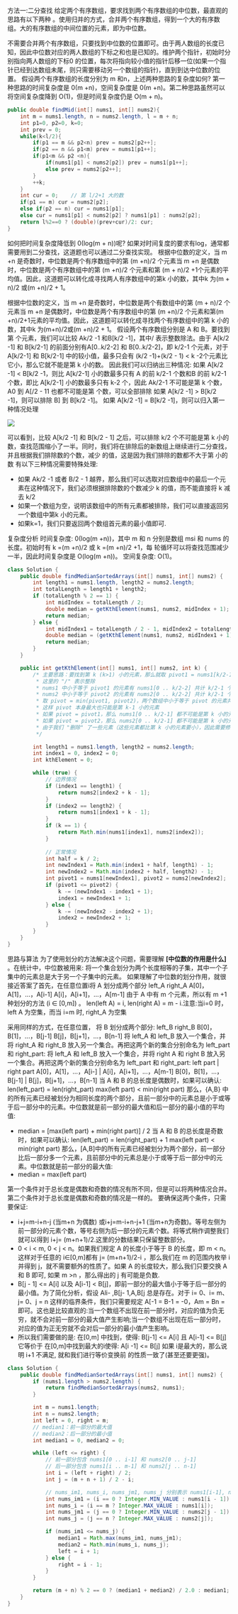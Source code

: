 方法一:二分查找
给定两个有序数组，要求找到两个有序数组的中位数，最直观的思路有以下两种
。使用归并的方式，合并两个有序数组，得到一个大的有序数组。大的有序数组的中间位置的元素，即为中位数。

不需要合并两个有序数组，只要找到中位数的位置即可。由于两人数组的长度已知，因此中位数对应的两人数组的下标之和也是已知的。维护两个指针，初始时分别指向两人数组的下标0 的位置，每次将指向较小值的指针后移一位(如果一个指针已经到达数组未尾，则只需要移动另一个数组的指针)，直到到达中位数的位置。
假设两个有序数组的长度分别为 m 和n，上述两种思路的复杂度如何?
第一种思路的时间复杂度是 0(m +n)，空间复杂度是 0(m +n)。第二种思路虽然可以将空间复杂度降到 O(1)，但是时间复杂度仍是 O(m + n)。
```java
public double findMid(int[] nums1, int[] nums2){
    int m = nums1.length, n = nums2.length, l = m + n;
    int p1=0, p2=0, k=0;
    int prev = 0;
    while(k<l/2){
        if(p1 == m && p2<n) prev = nums2[p2++];
        if(p2 == n && p1<m) prev = nums1[p1++];
        if(p1<m && p2 <n){
            if(nums1[p1] < nums2[p2]) prev = nums1[p1++];
            else prev = nums2[p2++];
        }
        ++k;
    }
    int cur = 0;    // 第 l/2+1 大的数
    if(p1 == m) cur = nums2[p2];
    else if(p2 == n) cur = nums1[p1];
    else cur = nums1[p1] < nums2[p2] ? nums1[p1] : nums2[p2];
    return l%2==0 ? (double)(prev+cur)/2: cur;
}
```
如何把时间复杂度降低到 0(log(m + n))呢? 如果对时间复度的要求有log，通常都需要用到二分查找，这道题也可以通过二分查找实现。
根据中位数的定义，当 m +n 是奇数时，中位数是两个有序数组中的第 (m +n)/2 个元素当 m +n 是偶数时，中位数是两个有序数组中的第 (m +n)/2 个元素和第 (m + n)/2 +1个元素的平均值。因此，这道题可以转化成寻找两人有序数组中的第k 小的数，其中k 为(m + n)/2 或(m +n)/2 + 1。

根据中位数的定义，当 m +n 是奇数时，中位数是两个有数组中的第 (m + n)/2 个元素当 m +n 是偶数时，中位数是两个有序数组中的第 (m +n)/2 个元素和第(m +n)/2+1元素的平均值。因此，这道题可以转化成寻找两个有序数组中的第 k 小的数，其中k 为(m+n)/2或(m +n)/2 + 1。
假设两个有序数组分别是 A 和 B。要找到第 个元素，我们可以比较 Ak/2 -1 和B[k/2 -1]，其中/ 表示整数除法。由于 A[k/2 -1] 和 B[k/2-1] 的前面分别有A[0..k/2-2] 和 B[0..k/2-2]，即 k/2-1 个元素，对于 A[k/2-1] 和 B[k/2-1] 中的较小值，最多只会有 (k/2 -1)+(k/2 - 1) < k -2个元素比它小，那么它就不能是第 k 小的数。
因此我们可以归纳出三种情况:
如果 A[k/2 -1] < B[k/2 -1，则比 A[k/2-1] 小的数最多只有 A 的前 k/2-1 个数和B 的前 k/2-1个数，即比 A[k/2-1] 小的数最多只有 k-2 个，因此 Ak/2-1 不可能是第 k 个数，A0 到 A[/2 - 11 也都不可能是第 个数，可以全部排除
如果 A[k/2 -1] > B[k/2 -1]，则可以排除 B] 到 B[k/2 -1]。
如果 A[k/2 -1] = B[k/2 -1]，则可以归入第一种情况处理

![](./image/2023-03-27-10-21-52.png)

可以看到，比较 A[k/2 -1] 和 B[k/2 - 1] 之后，可以排除 k/2 个不可能是第 k 小的数，查找范围缩小了一半。同时，我们将在排除后的新数组上继续进行二分查找，并且根据我们排除数的个数，减少 的值，这是因为我们排除的数都不大于第 小的数
有以下三种情况需要特殊处理:
* 如果 Ak/2 -1 或者 B/2 - 1 越界，那么我们可以选取对应数组中的最后一个元素在这种情况下，我们必须根据排除数的个数减少 k 的值，而不能直接将 k 减去 k/2
* 如果一个数组为空，说明该数组中的所有元素都被排除，我们可以直接返回另一个数组中第k 小的元素。
* 如果k=1，我们只要返回两个数组首元素的最小值即可.

复杂度分析
时间复杂度: 0(log(m +n))，其中 m 和 n 分别是数组 msi 和 nums 的长度。初始时有 k =(m +n)/2 或 k =(m +n)/2 +1，每 轮循环可以将查找范围减少一半，因此时间复杂度是 O(log(m +n))。
空间复杂度: O(1)。
```java
class Solution {
    public double findMedianSortedArrays(int[] nums1, int[] nums2) {
        int length1 = nums1.length, length2 = nums2.length;
        int totalLength = length1 + length2;
        if (totalLength % 2 == 1) {
            int midIndex = totalLength / 2;
            double median = getKthElement(nums1, nums2, midIndex + 1);
            return median;
        } else {
            int midIndex1 = totalLength / 2 - 1, midIndex2 = totalLength / 2;
            double median = (getKthElement(nums1, nums2, midIndex1 + 1) + getKthElement(nums1, nums2, midIndex2 + 1)) / 2.0;
            return median;
        }
    }

    public int getKthElement(int[] nums1, int[] nums2, int k) {
        /* 主要思路：要找到第 k (k>1) 小的元素，那么就取 pivot1 = nums1[k/2-1] 和 pivot2 = nums2[k/2-1] 进行比较
         * 这里的 "/" 表示整除
         * nums1 中小于等于 pivot1 的元素有 nums1[0 .. k/2-2] 共计 k/2-1 个
         * nums2 中小于等于 pivot2 的元素有 nums2[0 .. k/2-2] 共计 k/2-1 个
         * 取 pivot = min(pivot1, pivot2)，两个数组中小于等于 pivot 的元素共计不会超过 (k/2-1) + (k/2-1) <= k-2 个
         * 这样 pivot 本身最大也只能是第 k-1 小的元素
         * 如果 pivot = pivot1，那么 nums1[0 .. k/2-1] 都不可能是第 k 小的元素。把这些元素全部 "删除"，剩下的作为新的 nums1 数组
         * 如果 pivot = pivot2，那么 nums2[0 .. k/2-1] 都不可能是第 k 小的元素。把这些元素全部 "删除"，剩下的作为新的 nums2 数组
         * 由于我们 "删除" 了一些元素（这些元素都比第 k 小的元素要小），因此需要修改 k 的值，减去删除的数的个数
         */

        int length1 = nums1.length, length2 = nums2.length;
        int index1 = 0, index2 = 0;
        int kthElement = 0;

        while (true) {
            // 边界情况
            if (index1 == length1) {
                return nums2[index2 + k - 1];
            }
            if (index2 == length2) {
                return nums1[index1 + k - 1];
            }
            if (k == 1) {
                return Math.min(nums1[index1], nums2[index2]);
            }
            
            // 正常情况
            int half = k / 2;
            int newIndex1 = Math.min(index1 + half, length1) - 1;
            int newIndex2 = Math.min(index2 + half, length2) - 1;
            int pivot1 = nums1[newIndex1], pivot2 = nums2[newIndex2];
            if (pivot1 <= pivot2) {
                k -= (newIndex1 - index1 + 1);
                index1 = newIndex1 + 1;
            } else {
                k -= (newIndex2 - index2 + 1);
                index2 = newIndex2 + 1;
            }
        }
    }
}
```
思路与算法
为了使用划分的方法解决这个问题，需要理解 **[中位数的作用是什么]** 。在统计中，中位数被用来:
将一个集合划分为两个长度相等的子集，其中一个子集中的元素总是大于另一个子集中的元素。
如果理解了中位数的划分作用，就很接近答案了首先，在任意位置i将 A 划分成两个部分
left_A                    right_A
A[0]，A[1]，...，A[i-1]    A[i]，A[i+1]，...，A[m-1]
由于 A 中有 m 个元素，所以有 m +1 种划分的方法 (i $\in$ [0,m]) 。
len(left A) = i, len(right A) = m - i.注意:当i=0 时，left A 为空集，而当 i=m 时, right_A 为空集

采用同样的方式，在任意位置， 将 B 划分成两个部分:
left_B                    right_B
B[0]，B[1]，...，B[j-1]   B[j]，B[j+1]，...，B[n-1]
将 left_A 和 left_B 放入一个集合，并将 right_A 和 right_B 放入另一个集合。再把这两个新的集合分别命名为 left_part 和 right_part:
将 left_A 和 left_B 放入一个集合，并将 right A 和 right B 放入另一个集合。再把这两个新的集合分别命名为 left_part 和 right_part:
left part               |   right part
A[0]，A[1]，...，A[i-]   |  A[i]，A[i+1]，...，A[m-1]
B[0]，B[1]，...，B[j-1]  |  B[j]，B[j+1]，...，B[n-1]
当 A 和 B 的总长度是偶数时，如果可以确认:
len(left_part) = len(right_part)
max(left part) < min(right part)
那么，{A,B} 中的所有元素已经被划分为相同长度的两个部分，且前一部分中的元素总是小于或等于后一部分中的元素。中位数就是前一部分的最大值和后一部分的最小值的平均值:
* median  = [max(left part) + min(right part)] / 2
当 A 和 B 的总长度是奇数时，如果可以确认:
len(left_part) = len(right_part) + 1
max(left part) < min(right part)
那么，[A,B]中的所有元素已经被划分为两个部分，前一部分比后一部分多一个元素，且前部分中的元素总是小于或等于后一部分中的元素。中位数就是前一部分的最大值:
* median = max(left part)

第一个条件对于总长度是偶数和奇数的情况有所不同，但是可以将两种情况合并。第二个条件对于总长度是偶数和奇数的情况是一样的。
要确保这两个条件，只需要保证:
* i+j=m-i+n-j (当m+n 为偶数) 或i+j=m-i+n-j+1 (当m+n为奇数)。等号左侧为前一部分的元素个数，等号右侧为后一部分的元素个数。将等式稍作调整我们就可以得到 i+j= (m+n+1)/2.这里的分数结果只保留整数部分。
* 0 < i < m, 0 < j < n。如果我们规定 A 的长度小于等于 B 的长度，即 m < n。这样对于任意的 i$\in$[0,m]都有 j= (m+n+1)/2-i ，那么我们在 m 的范围内枚举 i并得到 j，就不需要额外的性质了。如果 A 的长度较大，那么我们只要交换 A 和 B 即可, 如果 m >n ，那么得出的 j 有可能是负数.
* B[j - 1] <= A[i] 以及 A[i-1] < B[j]，即前一部分的最大值小于等于后一部分的最小值。为了简化分析，假设 Ali- ,B[j- 1,A,B[j 总是存在。对于 i= 0、i= m、j= 0、j = n 这样的临界条件，我们只需要规定 A[-1 = B-1 = -0，Am = Bn =  即可。这也是比较直观的:当一个数组不出现在前一部分时，对应的值为负无穷，就不会对前一部分的最大值产生影响;当一个数组不出现在后一部分时，对应的值为正无穷就不会对后一部分的最小值产生影响。
* 所以我们需要做的是:
在[0,m] 中找到，使得:
B[j-1] <= A[i] 且 A[i-1] <= B[j]
它等价于
在[0,m]中找到最大的i使得: A[i -1] <= B[j]
如果 i是最大的，那么说明 i+1 不满足, 就和我们进行等价变换前 的性质一致了(甚至还要更强)。
```java
class Solution {
    public double findMedianSortedArrays(int[] nums1, int[] nums2) {
        if (nums1.length > nums2.length) {
            return findMedianSortedArrays(nums2, nums1);
        }

        int m = nums1.length;
        int n = nums2.length;
        int left = 0, right = m;
        // median1：前一部分的最大值
        // median2：后一部分的最小值
        int median1 = 0, median2 = 0;

        while (left <= right) {
            // 前一部分包含 nums1[0 .. i-1] 和 nums2[0 .. j-1]
            // 后一部分包含 nums1[i .. m-1] 和 nums2[j .. n-1]
            int i = (left + right) / 2;
            int j = (m + n + 1) / 2 - i;

            // nums_im1, nums_i, nums_jm1, nums_j 分别表示 nums1[i-1], nums1[i], nums2[j-1], nums2[j]
            int nums_im1 = (i == 0 ? Integer.MIN_VALUE : nums1[i - 1]);
            int nums_i = (i == m ? Integer.MAX_VALUE : nums1[i]);
            int nums_jm1 = (j == 0 ? Integer.MIN_VALUE : nums2[j - 1]);
            int nums_j = (j == n ? Integer.MAX_VALUE : nums2[j]);

            if (nums_im1 <= nums_j) {
                median1 = Math.max(nums_im1, nums_jm1);
                median2 = Math.min(nums_i, nums_j);
                left = i + 1;
            } else {
                right = i - 1;
            }
        }

        return (m + n) % 2 == 0 ? (median1 + median2) / 2.0 : median1;
    }
}

```